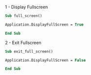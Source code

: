1 - Display Fullscreen

```vb
Sub full_screen()

Application.DisplayFullScreen = True

End Sub
```

2 - Exit Fullscreen

```vb
Sub exit_full_screen()

Application.DisplayFullScreen = False

End Sub
```